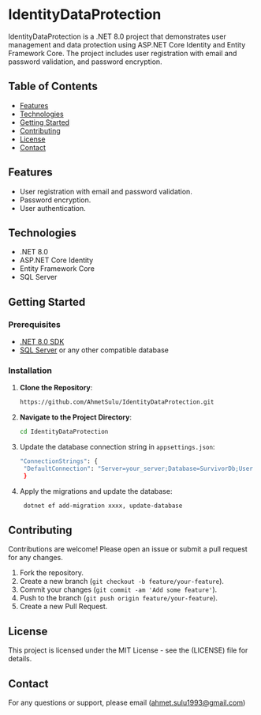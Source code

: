 # IdentityDataProtection

IdentityDataProtection is a .NET 8.0 project that demonstrates user management and data protection using ASP.NET Core Identity and Entity Framework Core. The project includes user registration with email and password validation, and password encryption.

## Table of Contents

- [Features](#features)
- [Technologies](#technologies)
- [Getting Started](#getting-started)
- [Contributing](#contributing)
- [License](#license)
- [Contact](#contact)

## Features

- User registration with email and password validation.
- Password encryption.
- User authentication.

## Technologies

- .NET 8.0
- ASP.NET Core Identity
- Entity Framework Core
- SQL Server

## Getting Started

### Prerequisites

- [.NET 8.0 SDK](https://dotnet.microsoft.com/download/dotnet/8.0)
- [SQL Server](https://www.microsoft.com/en-us/sql-server/sql-server-downloads) or any other compatible database

### Installation

1. **Clone the Repository**:
   ```bash
   https://github.com/AhmetSulu/IdentityDataProtection.git
   
2.  **Navigate to the Project Directory**:
    ```bash
    cd IdentityDataProtection

3. Update the database connection string in `appsettings.json`:
   ```bash
   "ConnectionStrings": {
    "DefaultConnection": "Server=your_server;Database=SurvivorDb;User Id=your_user;Password=your_password;"
    }


4. Apply the migrations and update the database:
   ```bash
    dotnet ef add-migration xxxx, update-database

   
## Contributing

Contributions are welcome! Please open an issue or submit a pull request for any changes.

1. Fork the repository.
2. Create a new branch (`git checkout -b feature/your-feature`).
3. Commit your changes (`git commit -am 'Add some feature'`).
4. Push to the branch (`git push origin feature/your-feature`).
5. Create a new Pull Request.

## License

This project is licensed under the MIT License - see the (LICENSE) file for details.

## Contact

For any questions or support, please email (ahmet.sulu1993@gmail.com)

    

